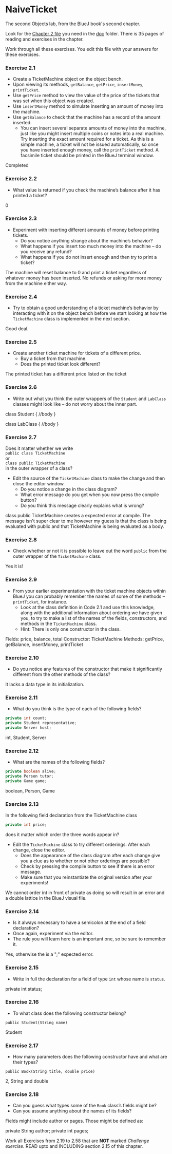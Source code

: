 # NaiveTicket

The second Objects lab, from the BlueJ book's second chapter.

Look for the [Chapter 2 file](./doc/BlueJ-objects-first-ch2.pdf) you need in the [doc](./doc) folder.
There is 35 pages of reading and exercises in the chapter.

Work through all these exercises. You edit this file with your answers for these exercises.

### Exercise 2.1
* Create a TicketMachine object on the object bench.
* Upon viewing its methods, `getBalance`, `getPrice`, `insertMoney`, `printTicket`.
* Use `getPrice` method to view the value of the price of the tickets that was set when this object was created.
* Use `insertMoney` method to simulate inserting an amount of money into the machine.
* Use `getBalance` to check that the machine has a record of the amount inserted.
	* You can insert several separate amounts of money into the machine, just like you might insert multiple coins or notes into a real machine. Try inserting the exact amount required for a ticket. As this is a simple machine, a ticket will not be issued automatically, so once you have inserted enough money, call the `printTicket` method. A facsimile ticket should be printed in the BlueJ terminal window.
	
Completed

### Exercise 2.2
* What value is returned if you check the machine’s balance after it has printed a ticket?

0

### Exercise 2.3
* Experiment with inserting different amounts of money before printing tickets.
	* Do you notice anything strange about the machine’s behavior?
	* What happens if you insert too much money into the machine – do you receive any refund?
	* What happens if you do not insert enough and then try to print a ticket?
	
The machine will reset balance to 0 and print a ticket regardless of whatever money has been inserted. No refunds or asking for more money from the machine either way.

### Exercise 2.4
* Try to obtain a good understanding of a ticket machine’s behavior by interacting with it on the object bench before we start looking at how the `TicketMachine` class is implemented in the next section.

Good deal.

### Exercise 2.5
* Create another ticket machine for tickets of a different price.
	* Buy a ticket from that machine.
	* Does the printed ticket look different?

The printed ticket has a different price listed on the ticket

### Exercise 2.6
* Write out what you think the outer wrappers of the `Student` and `LabClass` classes might look like – do not worry about the inner part.

class Student
{ //body
}

class LabClass
{ //body
}

### Exercise 2.7
Does it matter whether we write<br>
`public class TicketMachine`<br>
or<br>
`class public TicketMachine`<br>
in the outer wrapper of a class?

* Edit the source of the `TicketMachine` class to make the change and then close the editor window.
	* Do you notice a change in the class diagram?
	* What error message do you get when you now press the compile button?
	* Do you think this message clearly explains what is wrong?

class public TicketMachine creates a <identifier> expected error at compile. The message isn't super clear to me however my guess is that the class is being evaluated with public and that TicketMachine is being evaluated as a body.

### Exercise 2.8
* Check whether or not it is possible to leave out the word `public` from the outer wrapper of the `TicketMachine` class.

Yes it is!

### Exercise 2.9
* From your earlier experimentation with the ticket machine objects within BlueJ you can probably remember the names of some of the methods – `printTicket`, for instance.
	* Look at the class definition in Code 2.1 and use this knowledge, along with the additional information about ordering we have given you, to try to make a list of the names of the fields, constructors, and methods in the `TicketMachine` class.
	* Hint: There is only one constructor in the class.

Fields: price, balance, total
Constructor: TicketMachine
Methods: getPrice, getBalance, insertMoney, printTicket

### Exercise 2.10
* Do you notice any features of the constructor that make it significantly different from the other methods of the class?

It lacks a data type in its initialization.

### Exercise 2.11
* What do you think is the type of each of the following fields?

```java
private int count;
private Student representative;
private Server host;
```

int, Student, Server

### Exercise 2.12
* What are the names of the following fields?

```java
private boolean alive;
private Person tutor;
private Game game;
```

boolean, Person, Game

### Exercise 2.13

In the following field declaration from the TicketMachine class<br>

```java
private int price;
```
does it matter which order the three words appear in?
* Edit the `TicketMachine` class to try different orderings. After each change, close the editor.
	* Does the appearance of the class diagram after each change give you a clue as to whether or not other orderings are
possible?
	* Check by pressing the compile button to see if there is an error message.
	* Make sure that you reinstantiate the original version after your experiments!

We cannot order int in front of private as doing so will result in an error and a double lattice in the BlueJ visual file.

### Exercise 2.14
* Is it always necessary to have a semicolon at the end of a field declaration?
* Once again, experiment via the editor.
* The rule you will learn here is an important one, so be sure to remember it.

Yes, otherwise the is a ";" expected error.

### Exercise 2.15
* Write in full the declaration for a field of type `int` whose name is `status`.

private int status;

### Exercise 2.16
* To what class does the following constructor belong?
```
public Student(String name)
```

Student

### Exercise 2.17
* How many parameters does the following constructor have and what are their types?
```
public Book(String title, double price)
```

2, String and double

### Exercise 2.18
* Can you guess what types some of the `Book` class’s fields might be?
* Can you assume anything about the names of its fields?

Fields might include author or pages. Those might be defined as:

private String author;
private int pages;

Work all Exercises from 2.19 to 2.58 that are **NOT** marked *Challenge exercise*.
READ upto and INCLUDING section 2.15 of this chapter.




